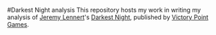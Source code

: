 #Darkest Night analysis
This repository hosts my work in writing my analysis of [Jeremy Lennert](https://www.boardgamegeek.com/boardgamedesigner/48325/jeremy-lennert)'s [Darkest Night](https://www.boardgamegeek.com/boardgame/128445/darkest-night), published by [Victory Point Games](http://www.victorypointgames.com/).

